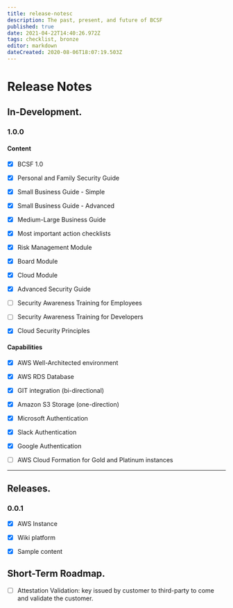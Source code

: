 ```yaml
---
title: release-notesc
description: The past, present, and future of BCSF
published: true
date: 2021-04-22T14:40:26.972Z
tags: checklist, bronze
editor: markdown
dateCreated: 2020-08-06T18:07:19.503Z
---
```


# Release Notes


## In-Development. 

### 1.0.0

#### Content
- [X] BCSF 1.0 
- [X] Personal and Family Security Guide
- [X] Small Business Guide - Simple
- [X] Small Business Guide - Advanced
- [X] Medium-Large Business Guide 
- [X] Most important action checklists  
- [X] Risk Management Module
- [X] Board Module
- [X] Cloud Module
- [X] Advanced Security Guide
- [ ] Security Awareness Training for Employees
- [ ] Security Awareness Training for Developers
- [X] Cloud Security Principles


#### Capabilities
- [X] AWS Well-Architected environment
- [X] AWS RDS Database 
- [X] GIT integration (bi-directional)
- [X] Amazon S3 Storage  (one-direction) 
- [X] Microsoft Authentication
- [X] Slack Authentication
- [X] Google Authentication
- [ ] AWS Cloud Formation for Gold and Platinum instances


---

## Releases.

### 0.0.1 
- [X] AWS Instance
- [X] Wiki platform 
- [X] Sample content


## Short-Term Roadmap.
- [ ] Attestation Validation: key issued by customer to third-party to come and validate the customer. 